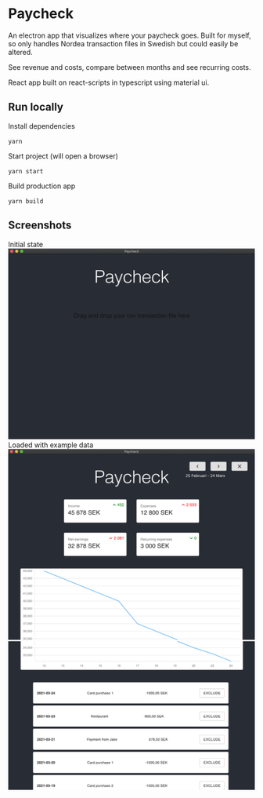 # Paycheck
An electron app that visualizes where your paycheck goes. Built for myself, so only handles Nordea transaction files in Swedish but could easily be altered. 

See revenue and costs, compare between months and see recurring costs.

React app built on react-scripts in typescript using material ui.

## Run locally

Install dependencies
```
yarn
```

Start project (will open a browser)
```
yarn start
```

Build production app
```
yarn build
```

## Screenshots
Initial state
![screenshot1](./screenshots/screenshot1.png "Initial state")
Loaded with example data
![screenshot2](./screenshots/screenshot2.png "Example data upper")
![screenshot3](./screenshots/screenshot3.png "Example data lower")